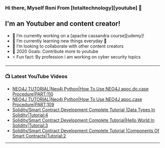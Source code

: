 ### Hi there, Myself Roni From [totaltechnology][youtube] 👋

## I'm an Youtuber and content creator!
- 🔭 I’m currently working on a [apache cassandra course][udemy]!
- 🌱 I’m currently learning new things everyday 🤣
- 👯 I’m looking to collaborate with other content creators
- 🥅 2020 Goals: Contribute more to youtube
- ⚡ Fun fact: By profession i am working on cyber security topics



---

### 📺 Latest YouTube Videos
<!-- YOUTUBE:START -->
- [NEO4J TUTORIAL|Neo4j Python|How To Use NEO4J apoc.do.case  Procedure|PART:110](https://www.youtube.com/watch?v=ET1DeRhUC-o)
- [NEO4J TUTORIAL|Neo4j Python|How To Use NEO4J apoc.case  Procedure|PART:109](https://www.youtube.com/watch?v=2T7l5x7-eEU)
- [Solidity/Smart Contract Development Complete Tutorial |Data Types In Solidity|Tutorial:4](https://www.youtube.com/watch?v=pcfJuTKfIew)
- [Solidity/Smart Contract Development Complete Tutorial|Hello World In Solidity|Tutorial:3](https://www.youtube.com/watch?v=Rbl2JEaNcec)
- [Solidity/Smart Contract Development Complete Tutorial |Components Of Smart Contracts|Tutorial:2](https://www.youtube.com/watch?v=lcSWXyPBruY)
<!-- YOUTUBE:END -->

---


